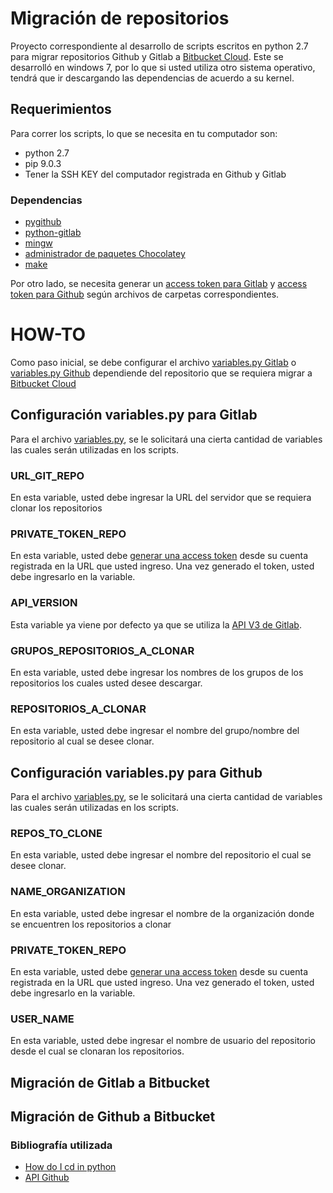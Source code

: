 # Migración de repositorios
Proyecto correspondiente al desarrollo de scripts escritos en python 2.7 para migrar repositorios Github y Gitlab a [Bitbucket Cloud](https://confluence.atlassian.com/get-started-with-bitbucket).
Este se desarrolló en windows 7, por lo que si usted utiliza otro sistema operativo, tendrá que ir descargando las dependencias de acuerdo a su kernel.
## Requerimientos
Para correr los scripts, lo que se necesita en tu computador son:
* python 2.7
* pip 9.0.3
* Tener la SSH KEY del computador registrada en Github y Gitlab
### Dependencias
* [pygithub](https://github.com/PyGithub/PyGithub)
* [python-gitlab](https://github.com/python-gitlab/python-gitlab)
* [mingw](https://mingw-w64.org/doku.php)
* [administrador de paquetes Chocolatey](https://chocolatey.org)
* [make](https://chocolatey.org/packages/make)

Por otro lado, se necesita generar un [access token para Gitlab](https://docs.gitlab.com/ee/user/profile/personal_access_tokens.html) y [access token para Github](https://help.github.com/articles/creating-a-personal-access-token-for-the-command-line/) según archivos de carpetas correspondientes.

# HOW-TO
Como paso inicial, se debe configurar el archivo [variables.py Gitlab](Gitlab/variables.py) o [variables.py Github](Github/variables.py) dependiende del repositorio que se requiera migrar a [Bitbucket Cloud](https://confluence.atlassian.com/get-started-with-bitbucket)

## Configuración variables.py para Gitlab
Para el archivo [variables.py](Gitlab/variables.py), se le solicitará una cierta cantidad de variables las cuales serán utilizadas en los scripts.

### URL_GIT_REPO
En esta variable, usted debe ingresar la URL del servidor que se requiera clonar los repositorios
### PRIVATE_TOKEN_REPO
En esta variable, usted debe [generar una access token](https://docs.gitlab.com/ee/user/profile/personal_access_tokens.html) desde su cuenta registrada en la URL que usted ingreso. Una vez generado el token, usted debe ingresarlo en la variable.
### API_VERSION
Esta variable ya viene por defecto ya que se utiliza la [API V3 de Gitlab](https://docs.gitlab.com/ee/api/).
### GRUPOS_REPOSITORIOS_A_CLONAR
En esta variable, usted debe ingresar los nombres de los grupos de los repositorios los cuales usted desee descargar.
### REPOSITORIOS_A_CLONAR
En esta variable, usted debe ingresar el nombre del grupo/nombre del repositorio al cual se desee clonar.

## Configuración variables.py para Github
Para el archivo [variables.py](Github/variables.py), se le solicitará una cierta cantidad de variables las cuales serán utilizadas en los scripts.
### REPOS_TO_CLONE
En esta variable, usted debe ingresar el nombre del repositorio el cual se desee clonar.
### NAME_ORGANIZATION
En esta variable, usted debe ingresar el nombre de la organización donde se encuentren los repositorios a clonar
### PRIVATE_TOKEN_REPO
En esta variable, usted debe [generar una access token](https://help.github.com/articles/creating-a-personal-access-token-for-the-command-line/) desde su cuenta registrada en la URL que usted ingreso. Una vez generado el token, usted debe ingresarlo en la variable.
### USER_NAME
En esta variable, usted debe ingresar el nombre de usuario del repositorio desde el cual se clonaran los repositorios.

## Migración de Gitlab a Bitbucket
## Migración de Github a Bitbucket

### Bibliografía utilizada
* [How do I cd in python](https://stackoverflow.com/questions/431684/how-do-i-cd-in-python)
* [API Github](https://developer.github.com/v3/)